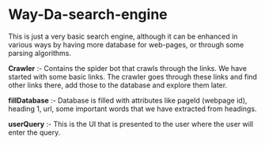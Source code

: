 # Way-Da-search-engine

This is just a very basic search engine, although it can be enhanced in various ways by having more database for web-pages, or through some parsing algorithms.

**Crawler** :- Contains the spider bot that crawls through the links. We have started with some basic links. The crawler goes through these links and find other links there, add those to the database and explore them later.

**fillDatabase** :- Database is filled with attributes like pageId (webpage id), heading 1, url, some important words that we have extracted from headings.

**userQuery** :- This is the UI that is presented to the user where the user will enter the query.
